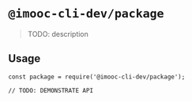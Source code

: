# `@imooc-cli-dev/package`

> TODO: description

## Usage

```
const package = require('@imooc-cli-dev/package');

// TODO: DEMONSTRATE API
```
